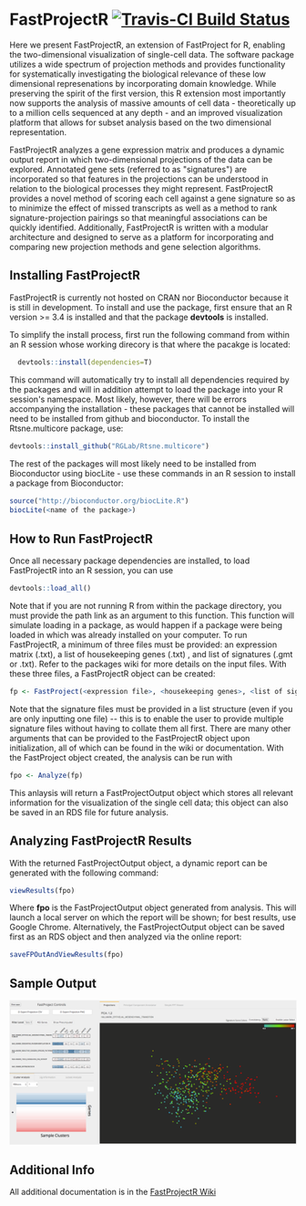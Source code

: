 FastProjectR [![Travis-CI Build Status](https://travis-ci.org/YosefLab/FastProjectR.svg?branch=master)](https://travis-ci.org/YosefLab/FastProjectR)
===========
Here we present FastProjectR, an extension of FastProject for R, enabling the two-dimensional visualization of single-cell data. The software package utilizes a wide spectrum of projection methods and provides functionality for systematically investigating the biological relevance of these low dimensional represenations by incorporating domain knowledge. While preserving the spirit of the first version, this R extension most importantly now supports the analysis of massive amounts of cell data - theoretically up to a million cells sequenced at any depth - and an improved visualization platform that allows for subset analysis based on the two dimensional representation.

FastProjectR analyzes a gene expression matrix and produces a dynamic output report in which two-dimensional projections of the         data can be explored. Annotated gene sets (referred to as "signatures") are incorporated so that features in the projections can be understood in relation to the biological processes they might represent. FastProjectR provides a novel method of scoring each cell against a gene signature so as to minimize the effect of missed transcripts as well as a method to rank signature-projection pairings so that meaningful associations can be quickly identified. Additionally, FastProjectR is written with a modular architecture and designed to serve as a platform for incorporating and comparing new projection methods and gene selection algorithms.

Installing FastProjectR
-----------------------

FastProjectR is currently not hosted on CRAN nor Bioconductor because it is still in development. To install and use the package, first ensure that an R version >= 3.4 is installed and that the package **devtools** is installed.

To simplify the install process, first run the following command from within an R session whose working direcory is that where the pacakge is located:
``` r
  devtools::install(dependencies=T)
```

This command will automatically try to install all dependencies required by the packages and will in addition attempt to load the package into your R session's namespace. Most likely, however, there will be errors accompanying the installation - these packages that cannot be installed will need to be installed from github and bioconductor. To install the Rtsne.multicore package, use:
``` r
devtools::install_github("RGLab/Rtsne.multicore") 
```
The rest of the packages will most likely need to be installed from Bioconductor using biocLite - use these commands in an R session to install a package from Bioconductor:
```r
source("http://bioconductor.org/biocLite.R")
biocLite(<name of the package>)
```
How to Run FastProjectR
-----------------------

Once all necessary package dependencies are installed, to load FastProjectR into an R session, you can use
```r
devtools::load_all()
```
Note that if you are not running R from within the package directory, you must provide the path link as an argument to this function. This function will simulate loading in a package, as would happen if a package were being loaded in which was already installed on your computer. To run FastProjectR, a minimum of three files must be provided: an expression matrix (.txt), a list of housekeeping genes (.txt) , and list of signatures (.gmt or .txt). Refer to the packages wiki for more details on the input files. With these three files, a FastProjectR object can be created:
```r 
fp <- FastProject(<expression file>, <housekeeping genes>, <list of signatures>)
```
Note that the signature files must be provided in a list structure (even if you are only inputting one file) -- this is to enable the user to provide multiple signature files without having to collate them all first. There are many other arguments that can be provided to the FastProjectR object upon initialization, all of which can be found in the wiki or documentation. With the FastProject object created, the analysis can be run with 
``` r
fpo <- Analyze(fp)
```

This anlaysis will return a FastProjectOutput object which stores all relevant information for the visualization of the single cell data; this object can also be saved in an RDS file for future analysis. 

Analyzing FastProjectR Results
------------------------------
With the returned FastProjectOutput object, a dynamic report can be generated with the following command:
```r 
viewResults(fpo)
```
Where **fpo** is the FastProjectOutput object generated from analysis. This will launch a local server on which the report will be shown; for best results, use Google Chrome. Alternatively, the FastProjectOutput object can be saved first as an RDS object and then analyzed via the online report:
```r 
saveFPOutAndViewResults(fpo)
```

Sample Output
-------------
![FastProjectR Output Sample Image](/SampleOutput.png?raw=true)

Additional Info
---------------
All additional documentation is in the [FastProjectR Wiki](https://github.com/YosefLab/FastProjectR/wiki)

